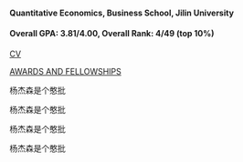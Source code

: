 #### Quantitative Economics, Business School, Jilin University

#### Overall GPA: 3.81/4.00, Overall Rank: 4/49 (top 10%)

[CV](https://github.com/yifatchow/yifatchow.github.io/blob/master/CV.pdf)

[AWARDS AND FELLOWSHIPS](https://github.com/yifatchow/yifatchow.github.io/blob/master/AWARDS%20AND%20FELLOWSHIPS.pdf)

杨杰森是个憨批

杨杰森是个憨批

杨杰森是个憨批

杨杰森是个憨批
